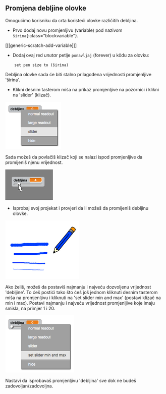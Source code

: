 ## Promjena debljine olovke

Omogućimo korisniku da crta koristeći olovke različitih debljina.

+ Prvo dodaj novu promjenljivu (variable) pod nazivom `širina`{:class="blockvariable"}.

[[[generic-scratch-add-variable]]]

+ Dodaj ovaj red *unutar* petlje `ponavljaj` (forever) u kôdu za olovku:

```blocks
    set pen size to (širina)
```

Debljina olovke sada će biti stalno prilagođena vrijednosti promjenljive 'širina'.

+ Klikni desnim tasterom miša na prikaz promjenljive na pozornici i klikni na 'slider' (klizač).

![snimak ekrana](images/paint-slider.png)

Sada možeš da povlačiš klizač koji se nalazi ispod promjenljive da promijeniš njenu vrijednost.

![snimak ekrana](images/paint-slider-change.png)

+ Isprobaj svoj projekat i provjeri da li možeš da promijeniš debljinu olovke.

![snimak ekrana](images/paint-width-test.png)

Ako želiš, možeš da postaviš najmanju i najveću dozvoljenu vrijednost 'debljine'. To ćeš postići tako što ćeš još jednom kliknuti desnim tasterom miša na promjenljivu i kliknuti na 'set slider min and max' (postavi klizač na min i max). Postavi najmanju i najveću vrijednost promjenljive koje imaju smisla, na primjer 1 i 20.

![snimak ekrana](images/paint-slider-max.png)

Nastavi da isprobavaš promjenljivu 'debljina' sve dok ne budeš zadovoljan/zadovoljna.